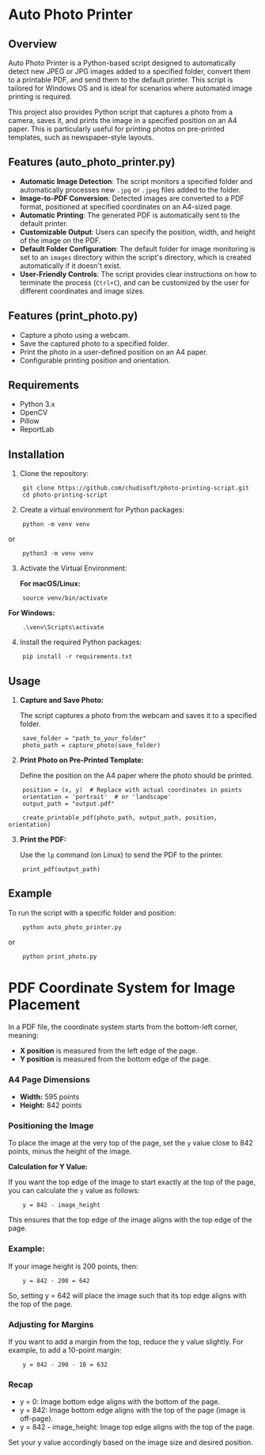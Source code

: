 # Auto Photo Printer

## Overview

Auto Photo Printer is a Python-based script designed to automatically detect new JPEG or JPG images added to a specified folder, convert them to a printable PDF, and send them to the default printer. This script is tailored for Windows OS and is ideal for scenarios where automated image printing is required.

This project also provides Python script that captures a photo from a camera, saves it, and prints the image in a specified position on an A4 paper. This is particularly useful for printing photos on pre-printed templates, such as newspaper-style layouts.

## Features (auto_photo_printer.py)

- **Automatic Image Detection**: The script monitors a specified folder and automatically processes new `.jpg` or `.jpeg` files added to the folder.
- **Image-to-PDF Conversion**: Detected images are converted to a PDF format, positioned at specified coordinates on an A4-sized page.
- **Automatic Printing**: The generated PDF is automatically sent to the default printer.
- **Customizable Output**: Users can specify the position, width, and height of the image on the PDF.
- **Default Folder Configuration**: The default folder for image monitoring is set to an `images` directory within the script's directory, which is created automatically if it doesn't exist.
- **User-Friendly Controls**: The script provides clear instructions on how to terminate the process (`Ctrl+C`), and can be customized by the user for different coordinates and image sizes.

## Features (print_photo.py)

- Capture a photo using a webcam.
- Save the captured photo to a specified folder.
- Print the photo in a user-defined position on an A4 paper.
- Configurable printing position and orientation.

## Requirements

- Python 3.x
- OpenCV
- Pillow
- ReportLab

## Installation

1. Clone the repository:

```
    git clone https://github.com/chudisoft/photo-printing-script.git
    cd photo-printing-script
```

2. Create a virtual environment for Python packages:

```
    python -m venv venv
```
 or
```
    python3 -m venv venv
```

3. Activate the Virtual Environment:

    **For macOS/Linux:**
```
    source venv/bin/activate
```

**For Windows:**
```
    .\venv\Scripts\activate
```

4. Install the required Python packages:

```
    pip install -r requirements.txt
```

## Usage

1. **Capture and Save Photo:**

    The script captures a photo from the webcam and saves it to a specified folder.

```
    save_folder = "path_to_your_folder"
    photo_path = capture_photo(save_folder)
```

2. **Print Photo on Pre-Printed Template:**

    Define the position on the A4 paper where the photo should be printed.

```
    position = (x, y)  # Replace with actual coordinates in points
    orientation = 'portrait'  # or 'landscape'
    output_path = "output.pdf"

    create_printable_pdf(photo_path, output_path, position, orientation)
```

3. **Print the PDF:**

    Use the `lp` command (on Linux) to send the PDF to the printer.

```
    print_pdf(output_path)
```

## Example

To run the script with a specific folder and position:

```
    python auto_photo_printer.py
```

or

```
    python print_photo.py
```

# PDF Coordinate System for Image Placement

In a PDF file, the coordinate system starts from the bottom-left corner, meaning:

- **X position** is measured from the left edge of the page.
- **Y position** is measured from the bottom edge of the page.

### A4 Page Dimensions

- **Width:** 595 points
- **Height:** 842 points

### Positioning the Image

To place the image at the very top of the page, set the `y` value close to 842 points, minus the height of the image. 

**Calculation for Y Value:**

If you want the top edge of the image to start exactly at the top of the page, you can calculate the `y` value as follows:

```
    y = 842 - image_height
```

This ensures that the top edge of the image aligns with the top edge of the page.

### Example:

If your image height is 200 points, then:

```
    y = 842 - 200 = 642
```

So, setting y = 642 will place the image such that its top edge aligns with the top of the page.

### Adjusting for Margins

If you want to add a margin from the top, reduce the y value slightly. For example, to add a 10-point margin:

```
    y = 842 - 200 - 10 = 632
```

### Recap

- y = 0: Image bottom edge aligns with the bottom of the page.
- y = 842: Image bottom edge aligns with the top of the page (image is off-page).
- y = 842 - image_height: Image top edge aligns with the top of the page.

Set your y value accordingly based on the image size and desired position.
